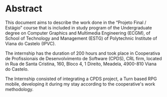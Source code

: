 # Abstract

This document aims to describe the work done in the “Projeto Final / Estágio” course that is included in study program of the Undergraduate degree on Computer Graphics and Multimedia Engineering (ECGM), of School of Technology and Management (ESTG) of Polytechnic Institute of Viana do Castelo (IPVC).

The internship has the duration of 200 hours and took place in Cooperativa de Profissionais de Desenvolvimento de Software (CPDS), CRL firm, located in Rua de Santa Cristina, 160, Bloco 4, 1 Direito, Meadela, 4900-810 Viana do Castelo.

The Internship consisted of integrating a CPDS project, a Turn based RPG mobile, developing it during my stay according to the cooperative's work methodology.
